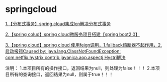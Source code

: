 # springcloud
[1.【分布式事务】spring cloud集成lcn解决分布式事务](https://www.cnblogs.com/sxdcgaq8080/p/9776695.html)

[2.【spring colud】spring cloud微服务项目搭建【spring boot2.0】](https://www.cnblogs.com/sxdcgaq8080/p/9035724.html)

[3.【spring cloud】spring cloud 使用feign调用，1.fallback熔断器不起作用，2.启动报错Caused by: java.lang.ClassNotFoundException: com.netflix.hystrix.contrib.javanica.aop.aspectj.Hystri解决](https://www.cnblogs.com/sxdcgaq8080/p/9921355.html)


注明：
1.本项目所有的操作接口，返回结果为null，则处理为false！！！
2.本项目所有的查询接口，返回结果为null，则属于true！！！




